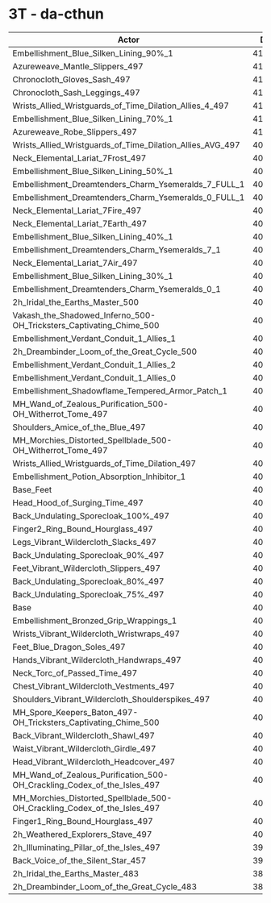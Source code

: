 # 3T - da-cthun
| Actor | DPS | Increase |
|---|:---:|:---:|
|Embellishment_Blue_Silken_Lining_90%_1|412930|2.60%|
|Azureweave_Mantle_Slippers_497|411374|2.22%|
|Chronocloth_Gloves_Sash_497|411271|2.19%|
|Chronocloth_Sash_Leggings_497|410818|2.08%|
|Wrists_Allied_Wristguards_of_Time_Dilation_Allies_4_497|410639|2.03%|
|Embellishment_Blue_Silken_Lining_70%_1|410472|1.99%|
|Azureweave_Robe_Slippers_497|410244|1.93%|
|Wrists_Allied_Wristguards_of_Time_Dilation_Allies_AVG_497|409257|1.69%|
|Neck_Elemental_Lariat_7Frost_497|408176|1.42%|
|Embellishment_Blue_Silken_Lining_50%_1|408098|1.40%|
|Embellishment_Dreamtenders_Charm_Ysemeralds_7_FULL_1|407894|1.35%|
|Embellishment_Dreamtenders_Charm_Ysemeralds_0_FULL_1|407850|1.34%|
|Neck_Elemental_Lariat_7Fire_497|407692|1.30%|
|Neck_Elemental_Lariat_7Earth_497|407310|1.21%|
|Embellishment_Blue_Silken_Lining_40%_1|407224|1.18%|
|Embellishment_Dreamtenders_Charm_Ysemeralds_7_1|406530|1.01%|
|Neck_Elemental_Lariat_7Air_497|406364|0.97%|
|Embellishment_Blue_Silken_Lining_30%_1|406292|0.95%|
|Embellishment_Dreamtenders_Charm_Ysemeralds_0_1|406248|0.94%|
|2h_Iridal_the_Earths_Master_500|405853|0.84%|
|Vakash_the_Shadowed_Inferno_500-OH_Tricksters_Captivating_Chime_500|405586|0.78%|
|Embellishment_Verdant_Conduit_1_Allies_1|405401|0.73%|
|2h_Dreambinder_Loom_of_the_Great_Cycle_500|405372|0.72%|
|Embellishment_Verdant_Conduit_1_Allies_2|405346|0.72%|
|Embellishment_Verdant_Conduit_1_Allies_0|405286|0.70%|
|Embellishment_Shadowflame_Tempered_Armor_Patch_1|405231|0.69%|
|MH_Wand_of_Zealous_Purification_500-OH_Witherrot_Tome_497|404136|0.42%|
|Shoulders_Amice_of_the_Blue_497|403830|0.34%|
|MH_Morchies_Distorted_Spellblade_500-OH_Witherrot_Tome_497|403694|0.31%|
|Wrists_Allied_Wristguards_of_Time_Dilation_497|403580|0.28%|
|Embellishment_Potion_Absorption_Inhibitor_1|403572|0.28%|
|Base_Feet|403090|0.16%|
|Head_Hood_of_Surging_Time_497|403000|0.13%|
|Back_Undulating_Sporecloak_100%_497|402848|0.10%|
|Finger2_Ring_Bound_Hourglass_497|402784|0.08%|
|Legs_Vibrant_Wildercloth_Slacks_497|402770|0.08%|
|Back_Undulating_Sporecloak_90%_497|402745|0.07%|
|Feet_Vibrant_Wildercloth_Slippers_497|402725|0.07%|
|Back_Undulating_Sporecloak_80%_497|402558|0.02%|
|Back_Undulating_Sporecloak_75%_497|402512|0.01%|
|Base|402458|0.00%|
|Embellishment_Bronzed_Grip_Wrappings_1|402298|-0.04%|
|Wrists_Vibrant_Wildercloth_Wristwraps_497|402006|-0.11%|
|Feet_Blue_Dragon_Soles_497|402002|-0.11%|
|Hands_Vibrant_Wildercloth_Handwraps_497|401920|-0.13%|
|Neck_Torc_of_Passed_Time_497|401918|-0.13%|
|Chest_Vibrant_Wildercloth_Vestments_497|401893|-0.14%|
|Shoulders_Vibrant_Wildercloth_Shoulderspikes_497|401870|-0.15%|
|MH_Spore_Keepers_Baton_497-OH_Tricksters_Captivating_Chime_500|401791|-0.17%|
|Back_Vibrant_Wildercloth_Shawl_497|401650|-0.20%|
|Waist_Vibrant_Wildercloth_Girdle_497|401322|-0.28%|
|Head_Vibrant_Wildercloth_Headcover_497|401036|-0.35%|
|MH_Wand_of_Zealous_Purification_500-OH_Crackling_Codex_of_the_Isles_497|400842|-0.40%|
|MH_Morchies_Distorted_Spellblade_500-OH_Crackling_Codex_of_the_Isles_497|400678|-0.44%|
|Finger1_Ring_Bound_Hourglass_497|400270|-0.54%|
|2h_Weathered_Explorers_Stave_497|400204|-0.56%|
|2h_Illuminating_Pillar_of_the_Isles_497|398661|-0.94%|
|Back_Voice_of_the_Silent_Star_457|398144|-1.07%|
|2h_Iridal_the_Earths_Master_483|388234|-3.53%|
|2h_Dreambinder_Loom_of_the_Great_Cycle_483|387634|-3.68%|
